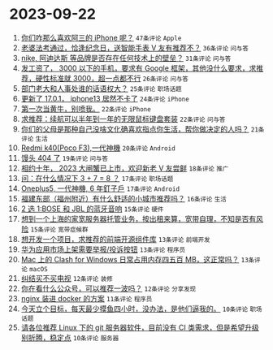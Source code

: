 # 2023-09-22

1. [你们咋那么喜欢阿三的 iPhone 呢？](https://www.v2ex.com/t/976106) `47条评论` `Apple`
1. [老婆法考通过，恰逢纪念日，送智能手表 V 友有推荐不？](https://www.v2ex.com/t/976067) `36条评论` `问与答`
1. [nike, 阿迪达斯 等品牌是否存在任何技术上的壁垒？](https://www.v2ex.com/t/976057) `31条评论` `问与答`
1. [发工资了， 3000 以下的手机，要求有 Google 框架，其他没什么要求，求推荐，硬性标准就 3000，超一点都不行](https://www.v2ex.com/t/976063) `26条评论` `问与答`
1. [部门老大和人事处谁的话语权大？](https://www.v2ex.com/t/976039) `25条评论` `职场话题`
1. [更新了 17.0.1， iphone13 居然不卡了](https://www.v2ex.com/t/976073) `24条评论` `iPhone`
1. [第一次当黄牛，别喷我。](https://www.v2ex.com/t/976124) `22条评论` `iPhone`
1. [求推荐：续航可以半年到一年的无限鼠标键盘套装](https://www.v2ex.com/t/976066) `22条评论` `问与答`
1. [你们的父母是那种自己没啥文化确喜欢指点你生活，帮你做决定的人吗？](https://www.v2ex.com/t/976079) `21条评论` `生活`
1. [Redmi k40(Poco F3),一代神機](https://www.v2ex.com/t/976074) `20条评论` `Android`
1. [馒头 404 了](https://www.v2ex.com/t/976058) `19条评论` `问与答`
1. [相约十年， 2023 大闸蟹已上市，欢迎新老 V 友尝鲜](https://www.v2ex.com/t/976071) `18条评论` `推广`
1. [问：在什么情况下 3 + 7 = 8 ？](https://www.v2ex.com/t/976107) `17条评论` `职场话题`
1. [Oneplus5, 一代神機, 6 年釘子戶](https://www.v2ex.com/t/976101) `17条评论` `Android`
1. [福建东部（福州附近）有什么舒适的小城市推荐吗？](https://www.v2ex.com/t/976052) `16条评论` `生活`
1. [2 选 1:BOSE 和 JBL 的蓝牙音响](https://www.v2ex.com/t/976044) `15条评论` `硬件`
1. [想到一个上海的家宽服务器托管业务，按出租来算，宽带自理，不知是否有风险](https://www.v2ex.com/t/976042) `15条评论` `宽带症候群`
1. [想开发一个项目，求推荐的前端开源组件库](https://www.v2ex.com/t/976082) `13条评论` `前端开发`
1. [华为应用市场上架需要举报/投诉按钮](https://www.v2ex.com/t/976077) `13条评论` `程序员`
1. [Mac 上的 Clash for Windows 日常占用内存四五百 MB，这正常吗？](https://www.v2ex.com/t/976075) `13条评论` `macOS`
1. [纠结买不买电视](https://www.v2ex.com/t/976133) `12条评论` `装修`
1. [你在看什么公众号，可以推荐一波吗？](https://www.v2ex.com/t/976085) `12条评论` `分享发现`
1. [nginx 装进 docker 的方案](https://www.v2ex.com/t/976118) `11条评论` `程序员`
1. [今天立个目标，每天最少摸鱼四小时，没办法，是他们逼我的。](https://www.v2ex.com/t/976103) `10条评论` `职场话题`
1. [请各位推荐 Linux 下的 git 服务器软件，目前没有 CI 类需求，但是希望升级别折腾，稳定点](https://www.v2ex.com/t/976051) `10条评论` `服务器`
